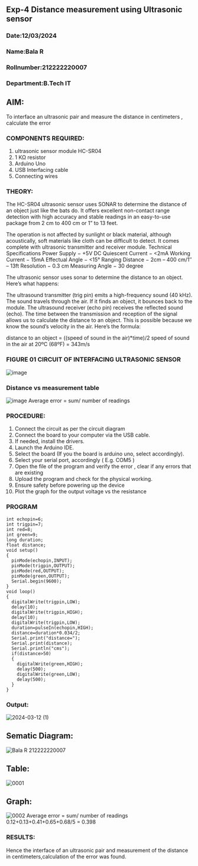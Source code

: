 ## Exp-4 Distance measurement using Ultrasonic sensor
### Date:12/03/2024
### Name:Bala R
### Rollnumber:212222220007
### Department:B.Tech IT
## AIM: 
To interface an ultrasonic pair and measure the distance in centimeters , calculate the error

### COMPONENTS REQUIRED:
1.	ultrasonic sensor module HC-SR04
2.	1 KΩ resistor 
3.	Arduino Uno 
4.	USB Interfacing cable 
5.	Connecting wires 

### THEORY: 
The HC-SR04 ultrasonic sensor uses SONAR to determine the distance of an object just like the bats do. It offers excellent non-contact range detection with high accuracy and stable readings in an easy-to-use package from 2 cm to 400 cm or 1” to 13 feet.

The operation is not affected by sunlight or black material, although acoustically, soft materials like cloth can be difficult to detect. It comes complete with ultrasonic transmitter and receiver module.
Technical Specifications
Power Supply − +5V DC
Quiescent Current − <2mA
Working Current − 15mA
Effectual Angle − <15°
Ranging Distance − 2cm – 400 cm/1″ – 13ft
Resolution − 0.3 cm
Measuring Angle − 30 degree

The ultrasonic sensor uses sonar to determine the distance to an object. Here’s what happens:

The ultrasound transmitter (trig pin) emits a high-frequency sound (40 kHz).
The sound travels through the air. If it finds an object, it bounces back to the module.
The ultrasound receiver (echo pin) receives the reflected sound (echo).
The time between the transmission and reception of the signal allows us to calculate the distance to an object. This is possible because we know the sound’s velocity in the air. Here’s the formula:

distance to an object = ((speed of sound in the air)*time)/2
speed of sound in the air at 20ºC (68ºF) = 343m/s

### FIGURE 01 CIRCUIT OF INTERFACING ULTRASONIC SENSOR 
![image](https://user-images.githubusercontent.com/36288975/166430594-5adb4ca9-5a42-4781-a7e6-7236b3766a85.png)
### Distance vs measurement table 
![image](https://user-images.githubusercontent.com/36288975/190135379-52ebacd5-ccd5-460f-a4cd-4d0ad1d9b179.png)
Average error = sum/ number of readings
### PROCEDURE:
1.	Connect the circuit as per the circuit diagram 
2.	Connect the board to your computer via the USB cable.
3.	If needed, install the drivers.
4.	Launch the Arduino IDE.
5.	Select the board (If you the board is arduino uno, select accordingly).
6.	Select your serial port, accordingly ( E.g. COM5 )
7.	Open the file of the program  and verify the error , clear if any errors that are existing 
8.	Upload the program and check for the physical working. 
9.	Ensure safety before powering up the device 
10.	Plot the graph for the output voltage vs the resistance 

### PROGRAM 
```
int echopin=6;
int trigpin=7;
int red=8;
int green=9;
long duration;
float distance;
void setup()
{
  pinMode(echopin,INPUT);
  pinMode(trigpin,OUTPUT);
  pinMode(red,OUTPUT);
  pinMode(green,OUTPUT);
  Serial.begin(9600);
}
void loop()
{
  digitalWrite(trigpin,LOW);
  delay(10);
  digitalWrite(trigpin,HIGH);
  delay(10);
  digitalWrite(trigpin,LOW);
  duration=pulseIn(echopin,HIGH);
  distance=duration*0.034/2;
  Serial.print("distance=");
  Serial.print(distance);
  Serial.println("cms");
  if(distance>50)
  {
    digitalWrite(green,HIGH);
    delay(500);
    digitalWrite(green,LOW);
    delay(500);
  }
}

```
### Output: 
![2024-03-12 (1)](https://github.com/balar2004/Experiment--04-Interfacing-digital-output-with-arduino-ultrasonic-sensor/assets/118791778/c7b327d8-51e2-45d8-bbf9-dcd3b6917d91)
## Sematic Diagram:
![Bala R 212222220007](https://github.com/balar2004/Experiment--04-Interfacing-digital-output-with-arduino-ultrasonic-sensor/assets/118791778/7a27709b-c399-42b1-a599-525202c27201)
## Table:
![0001](https://github.com/balar2004/Experiment--04-Interfacing-digital-output-with-arduino-ultrasonic-sensor/assets/118791778/4f8a8433-d140-4091-ab21-7783819a3f30)
## Graph:
![0002](https://github.com/balar2004/Experiment--04-Interfacing-digital-output-with-arduino-ultrasonic-sensor/assets/118791778/1401fbb1-38e8-4415-8d4d-f9c7083a7039)
	Average error = sum/ number of readings
 	0.12+0.13+0.41+0.65+0.68/5 = 0.398

### RESULTS:
Hence the interface of an ultrasonic pair and measurement of the distance in centimeters,calculation of the error was found.
